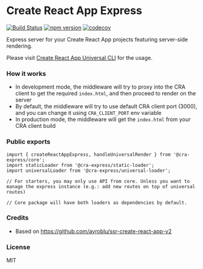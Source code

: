 Create React App Express
===========================================

[![Build Status](https://travis-ci.org/antonybudianto/create-react-app-express.svg?branch=master)](https://travis-ci.org/antonybudianto/create-react-app-express)
[![npm version](https://badge.fury.io/js/create-react-app-express.svg)](https://badge.fury.io/js/create-react-app-express)
[![codecov](https://codecov.io/gh/antonybudianto/create-react-app-express/branch/master/graph/badge.svg)](https://codecov.io/gh/antonybudianto/create-react-app-express)

Express server for your Create React App projects featuring server-side rendering.

Please visit [Create React App Universal CLI](https://github.com/antonybudianto/cra-universal) for the usage.

### How it works
- In development mode, the middleware will try to proxy into the CRA client to get the required `index.html`, and then proceed to render on the server
- By default, the middleware will try to use default CRA client port (3000), and you can change it using `CRA_CLIENT_PORT` env variable
- In production mode, the middleware will get the `index.html` from your CRA client build

### Public exports
```
import { createReactAppExpress, handleUniversalRender } from '@cra-express/core';
import staticLoader from '@cra-express/static-loader';
import universalLoader from '@cra-express/universal-loader';

// For starters, you may only use API from core. Unless you want to manage the express instance (e.g.: add new routes on top of universal routes)

// Core package will have both loaders as dependencies by default.
```

### Credits
- Based on https://github.com/ayroblu/ssr-create-react-app-v2

### License
MIT
